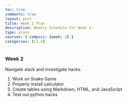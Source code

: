 ```yaml
---
toc: true
comments: true
layout: post
title: Week 2 Plan
description: Weekly Schedule for Week 2.
type: plans
courses: { compsci: {week: 2} }
categories: [C1.4]
---
```


### Week 2

Navigate slack and investigate hacks.

1. Work on Snake Game
2. Properly install calculator
3. Create tables using Markdown, HTML, and JavaScript
4. Test out python hacks
